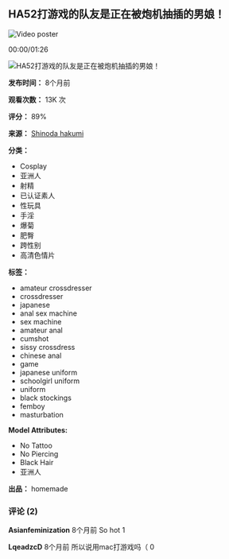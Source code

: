 ## HA52打游戏的队友是正在被炮机抽插的男娘！

![Video poster](https://ei.phncdn.com/videos/202406/06/453447102/original/(m=eafTGgaaaa)(mh=34hvgUdmRAQ51JL1)12.jpg?cache=2025022604)

00:00/01:26

![HA52打游戏的队友是正在被炮机抽插的男娘！](https://ei.phncdn.com/videos/202406/06/453447102/original/(m=eaAaGwObaaaa)(mh=JB2jDvwyrmSZDFx6)12.jpg)

**发布时间：** 8个月前

**观看次数：** 13K 次

**评分：** 89%

**来源：** [Shinoda hakumi](/model/shinoda-hakumi)

**分类：**
* Cosplay
* 亚洲人
* 射精
* 已认证素人
* 性玩具
* 手淫
* 爆菊
* 肥臀
* 跨性别
* 高清色情片

**标签：**
* amateur crossdresser
* crossdresser
* japanese
* anal sex machine
* sex machine
* amateur anal
* cumshot
* sissy crossdress
* chinese anal
* game
* japanese uniform
* schoolgirl uniform
* uniform
* black stockings
* femboy
* masturbation

**Model Attributes:**
* No Tattoo
* No Piercing
* Black Hair
* 亚洲人

**出品：** homemade

### 评论 (2)

**Asianfeminization** 8个月前
So hot
1

**LqeadzcD** 8个月前
所以说用mac打游戏吗（
0
